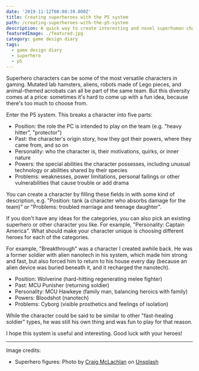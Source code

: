 ```yaml
---
date: '2019-11-12T08:08:39.000Z'
title: Creating superheroes with the P5 system
path: /creating-superheroes-with-the-p5-system
description: A quick way to create interesting and novel superhuman characters for RPGs
featuredImage: ./featured.jpg
category: game design diary
tags:
  - game design diary
  - superhero
  - p5
---
```

    


Superhero characters can be some of the most versatile characters in gaming. Mutated lab hamsters, aliens, robots made of Lego pieces, and animal-themed acrobats can all be part of the same team. But this diversity comes at a price: sometimes it's hard to come up with a fun idea, because there's too much to choose from.

Enter the P5 system. This breaks a character into five parts:

* Position: the role the PC is intended to play on the team (e.g. "heavy hitter", "protector")
* Past: the character's origin story, how they got their powers, where they came from, and so on
* Personality: who the character is, their motivations, quirks, or inner nature
* Powers: the special abilities the character possesses, including unusual technology or abilities shared by their species
* Problems: weaknesses, power limitations, personal failings or other vulnerabilities that cause trouble or add drama

You can create a character by filling these fields in with some kind of description, e.g. "Position: tank (a character who absorbs damage for the team)" or "Problems: troubled marriage and teenage daughter".

If you don't have any ideas for the categories, you can also pick an existing superhero or other character you like. For example, "Personality: Captain America". What should make your character unique is choosing different heroes for each of the categories.

For example, "Breakthrough" was a character I created awhile back. He was a former soldier with alien nanotech in his system, which made him strong and fast, but also forced him to return to his house every day (because an alien device was buried beneath it, and it recharged the nanotech).

* Position: Wolverine (hard-hitting regenerating melee fighter)
* Past: MCU Punisher (returning soldier)
* Personality: MCU Hawkeye (family man, balancing heroics with family)
* Powers: Bloodshot (nanotech)
* Problems: Cyborg (visible prosthetics and feelings of isolation)

While the character could be said to be similar to other "fast-healing soldier" types, he was still his own thing and was fun to play for that reason.

I hope this system is useful and interesting. Good luck with your heroes!

----

Image credits:

* Superhero figures: Photo by [Craig McLachlan](https://unsplash.com/@crrrrraig?utm_source=unsplash&utm_medium=referral&utm_content=creditCopyText) on [Unsplash](https://unsplash.com/s/photos/superhero?utm_source=unsplash&utm_medium=referral&utm_content=creditCopyText)


    
